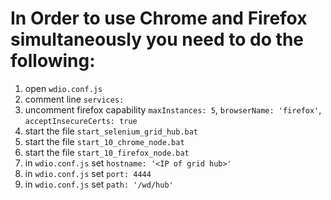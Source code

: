 # In Order to use Chrome and Firefox simultaneously you need to do the following:
1. open `wdio.conf.js`
2. comment line `services:`
3. uncomment firefox capability `maxInstances: 5`, `browserName: 'firefox'`, `acceptInsecureCerts: true`
4. start the file `start_selenium_grid_hub.bat`
5. start the file `start_10_chrome_node.bat`
6. start the file `start_10_firefox_node.bat`
7. in `wdio.conf.js` set `hostname: '<IP of grid hub>'`
8. in `wdio.conf.js` set `port: 4444`
9. in `wdio.conf.js` set `path: '/wd/hub'`